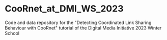 # CooRnet_at_DMI_WS_2023
Code and data repository for the "Detecting Coordinated Link Sharing Behaviour with CooRnet" tutorial of the Digital Media Initiative 2023 Winter School
